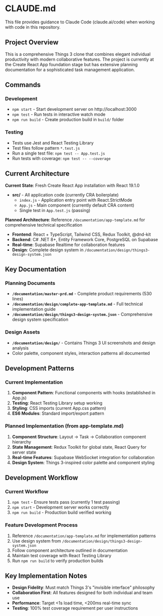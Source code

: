 # CLAUDE.md

This file provides guidance to Claude Code (claude.ai/code) when working with code in this repository.

## Project Overview

This is a comprehensive Things 3 clone that combines elegant individual productivity with modern collaborative features. The project is currently at the Create React App foundation stage but has extensive planning documentation for a sophisticated task management application.

## Commands

### Development
- `npm start` - Start development server on http://localhost:3000
- `npm test` - Run tests in interactive watch mode
- `npm run build` - Create production build in `build/` folder

### Testing
- Tests use Jest and React Testing Library
- Test files follow pattern `*.test.js`
- Run a single test file: `npm test -- App.test.js`
- Run tests with coverage: `npm test -- --coverage`

## Current Architecture

**Current State**: Fresh Create React App installation with React 19.1.0
- **src/** - All application code (currently CRA boilerplate)
  - `index.js` - Application entry point with React.StrictMode
  - `App.js` - Main component (currently default CRA content)
  - Single test in `App.test.js` (passing)

**Planned Architecture**: Reference `/documentation/app-template.md` for comprehensive technical specification
- **Frontend**: React + TypeScript, Tailwind CSS, Redux Toolkit, @dnd-kit
- **Backend**: C# .NET 8+, Entity Framework Core, PostgreSQL on Supabase
- **Real-time**: Supabase Realtime for collaboration features
- **Design**: Complete design system in `/documentation/design/things3-design-system.json`

## Key Documentation

### Planning Documents
- **`/documentation/master-prd.md`** - Complete product requirements (530 lines)
- **`/documentation/design/complete-app-template.md`** - Full technical implementation guide
- **`/documentation/design/things3-design-system.json`** - Comprehensive design system specification

### Design Assets
- **`/documentation/design/`** - Contains Things 3 UI screenshots and design analysis
- Color palette, component styles, interaction patterns all documented

## Development Patterns

### Current Implementation
1. **Component Pattern**: Functional components with hooks (established in App.js)
2. **Testing**: React Testing Library setup working
3. **Styling**: CSS imports (current App.css pattern)
4. **ES6 Modules**: Standard import/export pattern

### Planned Implementation (from app-template.md)
1. **Component Structure**: Layout → Task → Collaboration component hierarchy
2. **State Management**: Redux Toolkit for global state, React Query for server state
3. **Real-time Features**: Supabase WebSocket integration for collaboration
4. **Design System**: Things 3-inspired color palette and component styling

## Development Workflow

### Current Workflow
1. `npm test` - Ensure tests pass (currently 1 test passing)
2. `npm start` - Development server works correctly
3. `npm run build` - Production build verified working

### Feature Development Process
1. Reference `/documentation/app-template.md` for implementation patterns
2. Use design system from `/documentation/design/things3-design-system.json`
3. Follow component architecture outlined in documentation
4. Maintain test coverage with React Testing Library
5. Run `npm run build` to verify production builds

## Key Implementation Notes

- **Design Fidelity**: Must match Things 3's "invisible interface" philosophy
- **Collaboration First**: All features designed for both individual and team use
- **Performance**: Target <1s load time, <200ms real-time sync
- **Testing**: 100% test coverage requirement per user instructions